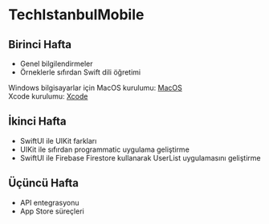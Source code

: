 # TechIstanbulMobile

## Birinci Hafta
- Genel bilgilendirmeler
- Örneklerle sıfırdan Swift dili öğretimi

Windows bilgisayarlar için MacOS kurulumu: [MacOS](https://youtu.be/IHaNAR4ejlA?si=bGbSqlu3bxjWrCOd) <br/>
Xcode kurulumu: [Xcode](https://youtu.be/CLTFPcXyvhQ?si=fwDyZnm2ipRUlyV4)

## İkinci Hafta
- SwiftUI ile UIKit farkları
- UIKit ile sıfırdan programmatic uygulama geliştirme
- SwiftUI ile Firebase Firestore kullanarak UserList uygulamasını geliştirme

## Üçüncü Hafta
- API entegrasyonu
- App Store süreçleri
